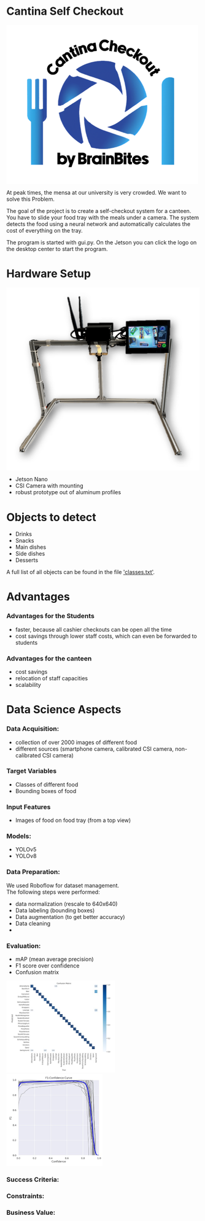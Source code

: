 # Cantina Self Checkout

<img align = "center" src="gui_images/logo_final.PNG" width="500"/>

At peak times, the mensa at our university is very crowded. We want to solve this Problem.

The goal of the project is to create a self-checkout system for a canteen.\
You have to slide your food tray with the meals under a camera. The system detects the food
using a neural network and automatically calculates the cost of everything on the tray.

The program is started with gui.py. On the Jetson you can click the logo on the desktop center to start the program.

# Hardware Setup

<img align = "center" src="gui_images/prototype.png" width="600"/>


- Jetson Nano
- CSI Camera with mounting
- robust prototype out of aluminum profiles

# Objects to detect

- Drinks
- Snacks
- Main dishes
- Side dishes 
- Desserts

A full list of all objects can be found in the file ['classes.txt'](classes.txt).

# Advantages

### Advantages for the Students

- faster, because all cashier checkouts can be open all the time
- cost savings through lower staff costs, which can even be forwarded to students

### Advantages for the canteen

- cost savings
- relocation of staff capacities
- scalability

# Data Science Aspects

### Data Acquisition:
- collection of over 2000 images of different food
- different sources (smartphone camera, calibrated CSI camera, non-calibrated CSI camera)

### Target Variables
- Classes of different food
- Bounding boxes of food

### Input Features
- Images of food on food tray (from a top view)


### Models:
- YOLOv5
- YOLOv8

### Data Preparation:
We used Roboflow for dataset management.\
The following steps were performed:
- data normalization (rescale to 640x640)
- Data labeling (bounding boxes)
- Data augmentation (to get better accuracy)
- Data cleaning
- 

### Evaluation:
- mAP (mean average precision)
- F1 score over confidence
- Confusion matrix


<img src="gui_images/confusion_matrix.jpg" width="282"/>
<img src="gui_images/F1_overconfidence.jpg" width="250"/>


### Success Criteria:

### Constraints:

### Business Value:
